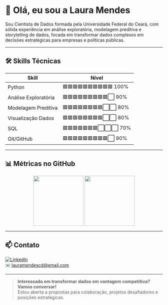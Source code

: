 # 👋 Olá, eu sou a Laura Mendes

Sou Cientista de Dados formada pela Universidade Federal do Ceará, com sólida experiência em análise exploratória, modelagem preditiva e storytelling de dados, focada em transformar dados complexos em decisões estratégicas para empresas e políticas públicas.  


---

## 🛠️ Skills Técnicas

| Skill               | Nível                  |
|---------------------|------------------------|
| Python              | 🟩🟩🟩🟩🟩🟩🟩🟩🟩🟩 100% |
| Análise Exploratória | 🟩🟩🟩🟩🟩🟩🟩🟩🟩⬜ 90%  |
| Modelagem Preditiva  | 🟩🟩🟩🟩🟩🟩🟩🟩⬜⬜ 80%  |
| Visualização Dados   | 🟩🟩🟩🟩🟩🟩🟩🟩⬜⬜ 80%  |
| SQL                 | 🟩🟩🟩🟩🟩🟩🟩⬜⬜⬜ 70%  |
| Git/GitHub          | 🟩🟩🟩🟩🟩🟩🟩🟩🟩⬜ 90%  |


---



## 📊 Métricas no GitHub

<div align="center">
  <img height="160em" src="https://github-readme-stats.vercel.app/api?username=lauramendescd&show_icons=true&theme=dracula&include_all_commits=true&count_private=true" />
  <img height="160em" src="https://github-readme-stats.vercel.app/api/top-langs/?username=lauramendescd&layout=compact&langs_count=6&theme=dracula" />
</div>

---

## 📫 Contato

[![LinkedIn](https://img.shields.io/badge/-LinkedIn-0077B5?style=flat&logo=linkedin&logoColor=white)](https://www.linkedin.com/in/lauralmendes)  
✉️ lauramendescd@email.com

---

> **Interessada em transformar dados em vantagem competitiva? Vamos conversar!**  
> Estou aberta a propostas para colaboração, projetos desafiadores e posições estratégicas.


